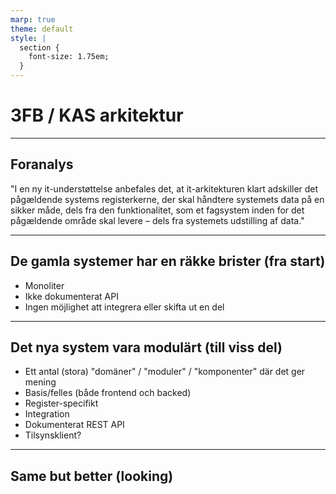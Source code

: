 ```yaml
---
marp: true
theme: default
style: |
  section {
    font-size: 1.75em;
  }
---
```


<!-- class: invert -->

# 3FB / KAS arkitektur

---

## Foranalys

"I en ny it-understøttelse anbefales det, at it-arkitekturen klart adskiller det pågældende systems registerkerne, der skal håndtere systemets data på en sikker måde, dels fra den funktionalitet, som et fagsystem inden for det pågældende område skal levere – dels fra systemets udstilling af data."

---

## De gamla systemer har en räkke brister (fra start)

* Monoliter
* Ikke dokumenterat API
* Ingen möjlighet att integrera eller skifta ut en del

---

## Det nya system vara modulärt (till viss del)

* Ett antal (stora) "domäner" / "moduler" / "komponenter" där det ger mening
* Basis/felles (både frontend och backed)
* Register-specifikt
* Integration
* Dokumenterat REST API
* Tilsynsklient?

---

## Same but better (looking)
